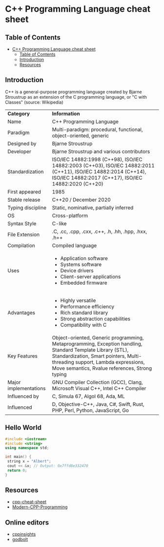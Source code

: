 # C++ Programming Language cheat sheet

## Table of Contents

- [C++ Programming Language cheat sheet](#c-programming-language-cheat-sheet) 
  - [Table of Contents](#table-of-contents)
  - [Introduction](#introduction)
  - [Resources](#resources)

## Introduction

C++ is a general-purpose programming language created by Bjarne Stroustrup as an extension of the C programming language, or "C with Classes" (source: Wikipedia)

<table>

<tr>
<td> <b>Category</b> </td>
<td> <b>Information</b> </td>
</tr>
<tr>
<td>Name</td>
<td>C++ Programming Language</td>
</tr>
<tr>
<td>Paradigm</td>
<td>Multi-paradigm: procedural, functional, object-oriented, generic</td>
</tr>
<tr>
<td>Designed by</td>
<td>Bjarne Stroustrup</td>
</tr>
<tr>
<td>Developer</td>
<td>Bjarne Stroustrup and various contributors</td>
</tr>
<tr>
<td>Standardization</td>
<td>ISO/IEC 14882:1998 (C++98), ISO/IEC 14882:2003 (C++03), ISO/IEC 14882:2011 (C++11), ISO/IEC 14882:2014 (C++14), ISO/IEC 14882:2017 (C++17), ISO/IEC 14882:2020 (C++20)</td>
</tr>
<tr>
<td>First appeared</td>
<td>1985</td>
</tr>
<tr>
<td>Stable release</td>
<td>C++20 / December 2020</td>
</tr>
<tr>
<td>Typing discipline</td>
<td>Static, nominative, partially inferred</td>
</tr>
<tr>
<td>OS</td>
<td>Cross-platform</td>
</tr>
<tr>
<td>Syntax Style</td>
<td>C-like</td>
</tr>
<tr>
<td>File Extension</td>
<td>.C, .cc, .cpp, .cxx, .c++, .h, .hh, .hpp, .hxx, .h++</td>
</tr>
<tr>
<td>Compilation</td>
<td>Compiled language</td>
</tr>
<tr>
<td>Uses</td>
<td>
<ul>
  <li>Application software</li>
  <li>Systems software</li>
  <li>Device drivers</li>
  <li>Client-server applications</li>
  <li>Embedded firmware</li>
</ul>
</td>
</tr>

<tr>
<td>Advantages</td>
<td>
<ul>
  <li>Highly versatile</li>
  <li>Performance efficiency</li>
  <li>Rich standard library</li>
  <li>Strong abstraction capabilities</li>
  <li>Compatibility with C</li>
</ul>
</td>
</tr>

<tr>
<td>Key Features</td>
<td>
Object-oriented, Generic programming, Metaprogramming, Exception handling, Standard Template Library (STL), Standardization, Smart pointers, Multi-threading support, Lambda expressions, Move semantics, Rvalue references, Strong typing
</td>
</tr>
<tr>
<td>Major implementations</td>
<td>GNU Compiler Collection (GCC), Clang, Microsoft Visual C++, Intel C++ Compiler</td>
</tr>
<tr>
<td>Influenced by</td>
<td>C, Simula 67, Algol 68, Ada, ML</td>
</tr>
<tr>
<td>Influenced</td>
<td>
  D, Objective-C++, Java, C#, Swift, Rust, PHP, Perl, Python, JavaScript, Go
</td>
</tr>

</table>

## Hello World

```cpp
#include <iostream>
#include <string>
using namespace std;

int main() {
 string x = "Albert";
 cout << &x; // Output: 0x7ffd8e332470
 return 0;
}
```

## Resources

- [cpp-cheat-sheet](https://github.com/gibsjose/cpp-cheat-sheet)
- [Modern-CPP-Programming](https://github.com/federico-busato/Modern-CPP-Programming)


## Online editors

- [cppinsights](https://www.cppinsights.io/)
- [godbolt](https://www.godbolt.org/)